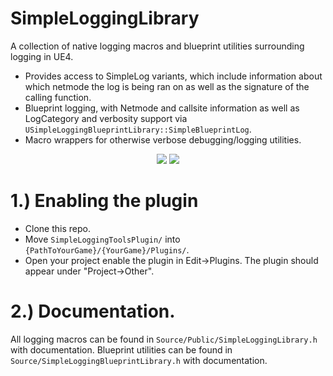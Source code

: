 # SimpleLoggingLibrary
A collection of native logging macros and blueprint utilities surrounding logging in UE4. 

- Provides access to SimpleLog variants, which include information about which netmode the log is being ran on as well as the signature of the calling function.
- Blueprint logging, with Netmode and callsite information as well as LogCategory and verbosity support via ```USimpleLoggingBlueprintLibrary::SimpleBlueprintLog```.
- Macro wrappers for otherwise verbose debugging/logging utilities.

<p align=center>
  <img src = "https://media.discordapp.net/attachments/381955162387906572/729433491699138670/unknown.png"/>
  <img src = "https://cdn.discordapp.com/attachments/381955162387906572/729436619517722744/unknown.png"/>
</p>

# 1.) Enabling the plugin
- Clone this repo.
- Move ```SimpleLoggingToolsPlugin/``` into ```{PathToYourGame}/{YourGame}/Plugins/```.
- Open your project enable the plugin in Edit->Plugins. The plugin should appear under "Project->Other".


#  2.) Documentation.
All logging macros can be found in ```Source/Public/SimpleLoggingLibrary.h``` with documentation. Blueprint utilities can be found in ```Source/SimpleLoggingBlueprintLibrary.h``` with documentation.
